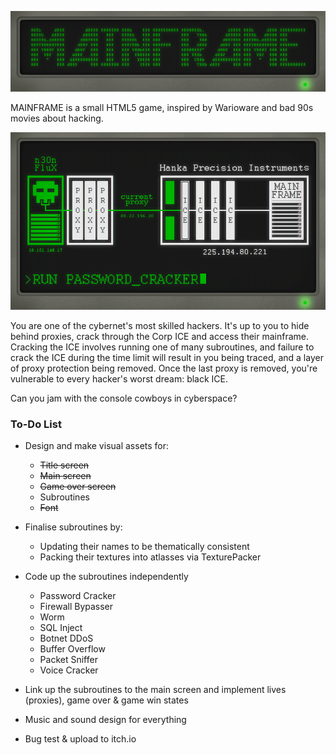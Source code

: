 ![MAINFRAME logo](mainframe_logo.png)

MAINFRAME is a small HTML5 game, inspired by Warioware and bad 90s movies about hacking.

![MAINFRAME main screen](mainframe.gif)

You are one of the cybernet's most skilled hackers. It's up to you to hide behind proxies, crack through the Corp ICE and access their mainframe. Cracking the ICE involves running one of many subroutines, and failure to crack the ICE during the time limit will result in you being traced, and a layer of proxy protection being removed. Once the last proxy is removed, you're vulnerable to every hacker's worst dream: black ICE.

Can you jam with the console cowboys in cyberspace?

### To-Do List

- Design and make visual assets for:
    - ~~Title screen~~
    - ~~Main screen~~
    - ~~Game over screen~~
    - Subroutines
    - ~~Font~~


- Finalise subroutines by:
    - Updating their names to be thematically consistent
    - Packing their textures into atlasses via TexturePacker


- Code up the subroutines independently
    - Password Cracker
    - Firewall Bypasser
    - Worm
    - SQL Inject
    - Botnet DDoS
    - Buffer Overflow
    - Packet Sniffer
    - Voice Cracker
    

- Link up the subroutines to the main screen and implement lives (proxies), game over & game win states

- Music and sound design for everything

- Bug test & upload to itch.io

